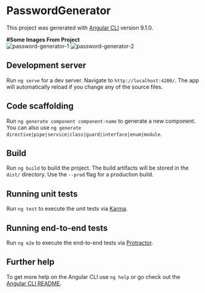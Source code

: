 # PasswordGenerator

This project was generated with [Angular CLI](https://github.com/angular/angular-cli) version 9.1.0.

**#Some Images From Project** </br>
![password-generator-1](https://user-images.githubusercontent.com/59441136/154292519-8cab3bf8-a429-46bf-a12e-5e411332f1d7.jpg)
![password-generator-2](https://user-images.githubusercontent.com/59441136/154292553-518f4bcd-ecd6-4d65-81d2-2a9c710e3201.jpg)



## Development server

Run `ng serve` for a dev server. Navigate to `http://localhost:4200/`. The app will automatically reload if you change any of the source files.


## Code scaffolding

Run `ng generate component component-name` to generate a new component. You can also use `ng generate directive|pipe|service|class|guard|interface|enum|module`.

## Build

Run `ng build` to build the project. The build artifacts will be stored in the `dist/` directory. Use the `--prod` flag for a production build.

## Running unit tests

Run `ng test` to execute the unit tests via [Karma](https://karma-runner.github.io).

## Running end-to-end tests

Run `ng e2e` to execute the end-to-end tests via [Protractor](http://www.protractortest.org/).

## Further help

To get more help on the Angular CLI use `ng help` or go check out the [Angular CLI README](https://github.com/angular/angular-cli/blob/master/README.md).
